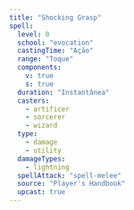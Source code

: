 ```yaml
---
title: "Shocking Grasp"
spell:
  level: 0
  school: "evocation"
  castingTime: "Ação"
  range: "Toque"
  components:
    v: true
    s: true
  duration: "Instantânea"
  casters:
    - artificer
    - sorcerer
    - wizard
  type:
    - damage
    - utility
  damageTypes:
    - lightning
  spellAttack: "spell-melee"
  source: "Player's Handbook"
  upcast: true
---
```

